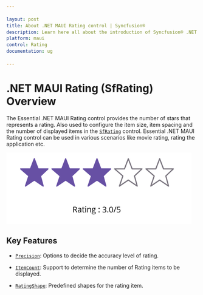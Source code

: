 ```yaml
---

layout: post
title: About .NET MAUI Rating control | Syncfusion®
description: Learn here all about the introduction of Syncfusion® .NET MAUI Rating (SfRating) control, its elements and more.
platform: maui
control: Rating
documentation: ug

---
```

# .NET MAUI Rating (SfRating) Overview

The Essential .NET MAUI Rating control provides the number of stars that represents a rating. Also used to configure the item size, item spacing and the number of displayed items in the [`SfRating`](https://help.syncfusion.com/cr/maui/Syncfusion.Maui.Inputs.SfRating.html) control. Essential .NET MAUI Rating control can be used in various scenarios like movie rating, rating the application etc.

![Rating OverView](images/overview.png)

## Key Features

* [`Precision`](https://help.syncfusion.com/cr/maui/Syncfusion.Maui.Inputs.SfRating.html#Syncfusion_Maui_Inputs_SfRating_Precision): Options to decide the accuracy level of rating.

* [`ItemCount`](https://help.syncfusion.com/cr/maui/Syncfusion.Maui.Inputs.SfRating.html#Syncfusion_Maui_Inputs_SfRating_ItemCount): Support to determine the number of Rating items to be displayed.

* [`RatingShape`](https://help.syncfusion.com/cr/maui/Syncfusion.Maui.Inputs.RatingShape.html): Predefined shapes for the rating item.

